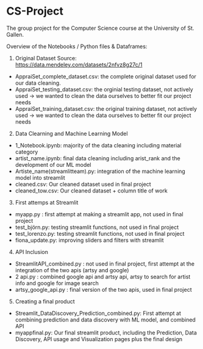 # CS-Project
The group project for the Computer Science course at the University of St. Gallen.

Overview of the Notebooks / Python files & Dataframes:

1) Original Dataset
Source: https://data.mendeley.com/datasets/2nfvz8g27c/1
- AppraiSet_complete_dataset.csv: the complete original dataset used for our data cleaning.
- AppraiSet_testing_dataset.csv: the orginial testing dataset, not actively used -> we wanted to clean the data ourselves to better fit our project needs
- AppraiSet_training_dataset.csv: the original training dataset, not actively used -> we wanted to clean the data ourselves to better fit our project needs

2) Data Clearning and Machine Learning Model
- 1_Notebook.ipynb: majority of the data cleaning including material category
- artist_name.ipynb: final data cleaning including arist_rank and the development of our ML model
- Artiste_name(streamlitteam).py: integration of the machine learning model into streamlit
- cleaned.csv: Our cleaned dataset used in final project
- cleaned_tow.csv: Our cleaned dataset + column title of work 


3) First attemps at Streamlit
- myapp.py : first attempt at making a streamlit app, not used in final project
- test_björn.py: testing streamlit functions, not used in final project
- test_lorenzo.py: testing streamlit functions, not used in final project
- fiona_update.py: improving sliders and filters with streamlit 


4) API Inclusion
- StreamlitAPI_combined.py : not used in final project, first attempt at the integration of the two apis (artsy and google)
- 2 api.py : combined google api and artsy api, artsy to search for artist info and google for image search
- artsy_google_api.py : final version of the two apis, used in final project


5) Creating a final product
- Streamlit_DataDiscovery_Prediction_combined.py: First attempt at combining prediction and data discovery with ML model, and combined API 
- myappfinal.py: Our final streamlit product, including the Prediction, Data Discovery, API usage and Visualization pages plus the final design








